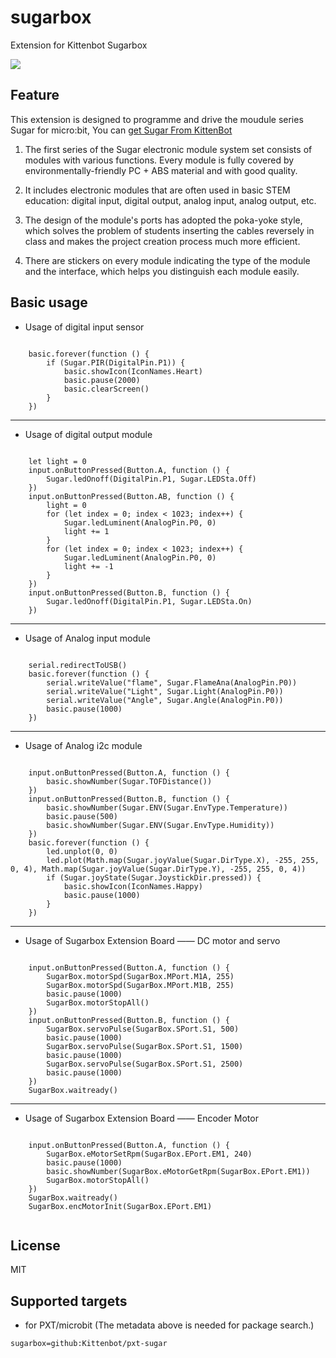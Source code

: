 # sugarbox

Extension for Kittenbot Sugarbox

![](sugar.png)


## Feature

This extension is designed to programme and drive the moudule series Sugar for micro:bit, You can [get Sugar From KittenBot](https://www.kittenbot.cc/collections/frontpage/products/micro-bit-sugar-series-creator-programming-educational-kit)


1. The first series of the Sugar electronic module system set consists of modules with various functions. Every module is fully covered by environmentally-friendly PC + ABS material and with good quality. 

2. It includes electronic modules that are often used in basic STEM education: digital input, digital output, analog input, analog output, etc.

3. The design of the module's ports has adopted the poka-yoke style, which solves the problem of students inserting the cables reversely in class and makes the project creation process much more efficient.

4. There are stickers on every module indicating the type of the module and the interface, which helps you distinguish each module easily.


## Basic usage

* Usage of digital input sensor

```blocks

    basic.forever(function () {
        if (Sugar.PIR(DigitalPin.P1)) {
            basic.showIcon(IconNames.Heart)
            basic.pause(2000)
            basic.clearScreen()
        }
    }) 

```

---

* Usage of digital output module

```blocks

    let light = 0
    input.onButtonPressed(Button.A, function () {
        Sugar.ledOnoff(DigitalPin.P1, Sugar.LEDSta.Off)
    })
    input.onButtonPressed(Button.AB, function () {
        light = 0
        for (let index = 0; index < 1023; index++) {
            Sugar.ledLuminent(AnalogPin.P0, 0)
            light += 1
        }
        for (let index = 0; index < 1023; index++) {
            Sugar.ledLuminent(AnalogPin.P0, 0)
            light += -1
        }
    })
    input.onButtonPressed(Button.B, function () {
        Sugar.ledOnoff(DigitalPin.P1, Sugar.LEDSta.On)
    })

```

---

* Usage of Analog input module

```blocks

    serial.redirectToUSB()
    basic.forever(function () {
        serial.writeValue("flame", Sugar.FlameAna(AnalogPin.P0))
        serial.writeValue("Light", Sugar.Light(AnalogPin.P0))
        serial.writeValue("Angle", Sugar.Angle(AnalogPin.P0))
        basic.pause(1000)
    })

```

---

* Usage of Analog i2c module

```blocks

    input.onButtonPressed(Button.A, function () {
        basic.showNumber(Sugar.TOFDistance())
    })
    input.onButtonPressed(Button.B, function () {
        basic.showNumber(Sugar.ENV(Sugar.EnvType.Temperature))
        basic.pause(500)
        basic.showNumber(Sugar.ENV(Sugar.EnvType.Humidity))
    })
    basic.forever(function () {
        led.unplot(0, 0)
        led.plot(Math.map(Sugar.joyValue(Sugar.DirType.X), -255, 255, 0, 4), Math.map(Sugar.joyValue(Sugar.DirType.Y), -255, 255, 0, 4))
        if (Sugar.joyState(Sugar.JoystickDir.pressed)) {
            basic.showIcon(IconNames.Happy)
            basic.pause(1000)
        }
    })

```

---

* Usage of Sugarbox Extension Board —— DC motor and servo

```blocks

    input.onButtonPressed(Button.A, function () {
        SugarBox.motorSpd(SugarBox.MPort.M1A, 255)
        SugarBox.motorSpd(SugarBox.MPort.M1B, 255)
        basic.pause(1000)
        SugarBox.motorStopAll()
    })
    input.onButtonPressed(Button.B, function () {
        SugarBox.servoPulse(SugarBox.SPort.S1, 500)
        basic.pause(1000)
        SugarBox.servoPulse(SugarBox.SPort.S1, 1500)
        basic.pause(1000)
        SugarBox.servoPulse(SugarBox.SPort.S1, 2500)
        basic.pause(1000)
    })
    SugarBox.waitready()

```

---

* Usage of Sugarbox Extension Board —— Encoder Motor

```blocks

    input.onButtonPressed(Button.A, function () {
        SugarBox.eMotorSetRpm(SugarBox.EPort.EM1, 240)
        basic.pause(1000)
        basic.showNumber(SugarBox.eMotorGetRpm(SugarBox.EPort.EM1))
        SugarBox.motorStopAll()
    })
    SugarBox.waitready()
    SugarBox.encMotorInit(SugarBox.EPort.EM1)


```


## License

MIT


## Supported targets

* for PXT/microbit
(The metadata above is needed for package search.)

```package
sugarbox=github:Kittenbot/pxt-sugar
```
